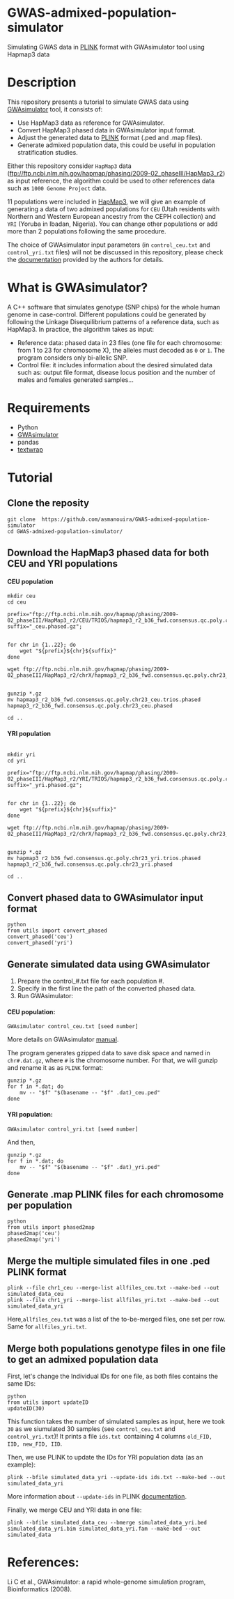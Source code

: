 # GWAS-admixed-population-simulator
Simulating GWAS data in [PLINK](https://www.cog-genomics.org/plink/) format with GWAsimulator tool using Hapmap3 data

# Description
This repository presents a tutorial to simulate GWAS data using [GWAsimulator](http://biostat.mc.vanderbilt.edu/GWAsimulator) tool, it consists of:
- Use HapMap3 data as reference for GWAsimulator.
- Convert HapMap3 phased data in GWAsimulator input format.
- Adjust the generated data to [PLINK](https://www.cog-genomics.org/plink/) format (.ped and .map files).
- Generate admixed population data, this could be useful in population stratification studies.

Either this repository consider ```HapMap3``` data (ftp://ftp.ncbi.nlm.nih.gov/hapmap/phasing/2009-02_phaseIII/HapMap3_r2) as input reference, the algorithm could be used to other references data such as ```1000 Genome Project``` data.
 
11 populations were included in [HapMap3](https://www.sanger.ac.uk/resources/downloads/human/hapmap3.html), we will give an example of generating a data of two admixed populations for ```CEU``` (Utah residents with Northern and Western European ancestry from the CEPH collection) and ```YRI``` (Yoruba in Ibadan, Nigeria). You can change other populations or add more than 2 populations following the same procedure.

The choice of GWAsimulator input parameters (in ```control_ceu.txt``` and ```control_yri.txt```  files) will not be discussed in this repository, please check the [documentation](http://biostat.mc.vanderbilt.edu/wiki/pub/Main/GWAsimulator/GWAsimulator_v2.0.pdf) provided by the authors for details.

# What is GWAsimulator?
A C++ software that simulates genotype (SNP chips) for the whole human genome in case-control. Different populations could be generated by following the Linkage Disequilibrium patterns of a reference data, such as HapMap3. 
In practice, the algorithm takes as input:
- Reference data: phased data in 23 files (one file for each chromosome: from 1 to 23 for chromosome X), the alleles must decoded as ```0``` or ```1```. The program considers only  bi-allelic SNP.
- Control file: it includes information about the desired simulated data such as: output file format, disease locus position and the number of males and females generated samples...

# Requirements
- Python
- [GWAsimulator](http://biostat.mc.vanderbilt.edu/GWAsimulator)
- pandas
- [textwrap](https://pypi.org/project/textwrap3/)

# Tutorial
## Clone the reposity
```
git clone  https://github.com/asmanouira/GWAS-admixed-population-simulator
cd GWAS-admixed-population-simulator/
```

## Download the HapMap3 phased data for both CEU and YRI populations

#### CEU population
```
mkdir ceu
cd ceu

prefix="ftp://ftp.ncbi.nlm.nih.gov/hapmap/phasing/2009-02_phaseIII/HapMap3_r2/CEU/TRIOS/hapmap3_r2_b36_fwd.consensus.qc.poly.chr";
suffix="_ceu.phased.gz";


for chr in {1..22}; do
	wget "${prefix}${chr}${suffix}"
done

wget ftp://ftp.ncbi.nlm.nih.gov/hapmap/phasing/2009-02_phaseIII/HapMap3_r2/chrX/hapmap3_r2_b36_fwd.consensus.qc.poly.chr23_ceu.trios.phased.gz


gunzip *.gz
mv hapmap3_r2_b36_fwd.consensus.qc.poly.chr23_ceu.trios.phased hapmap3_r2_b36_fwd.consensus.qc.poly.chr23_ceu.phased 

cd ..
```
#### YRI population
```

mkdir yri
cd yri

prefix="ftp://ftp.ncbi.nlm.nih.gov/hapmap/phasing/2009-02_phaseIII/HapMap3_r2/YRI/TRIOS/hapmap3_r2_b36_fwd.consensus.qc.poly.chr";
suffix="_yri.phased.gz";


for chr in {1..22}; do
	wget "${prefix}${chr}${suffix}"
done

wget ftp://ftp.ncbi.nlm.nih.gov/hapmap/phasing/2009-02_phaseIII/HapMap3_r2/chrX/hapmap3_r2_b36_fwd.consensus.qc.poly.chr23_yri.trios.phased.gz


gunzip *.gz
mv hapmap3_r2_b36_fwd.consensus.qc.poly.chr23_yri.trios.phased hapmap3_r2_b36_fwd.consensus.qc.poly.chr23_yri.phased 

cd ..
```
## Convert phased data to GWAsimulator input format 

```
python
from utils import convert_phased
convert_phased('ceu')
convert_phased('yri')
```
## Generate simulated data using GWAsimulator 
<ol>
<li> Prepare the control_#.txt file for each population #.</li> 
<li> Specify in the first line the path of the converted phased data. </li>
<li> Run GWAsimulator: </li>
</ol>

#### CEU population:
	
``` 
GWAsimulator control_ceu.txt [seed number]
```
More details on GWAsimulator [manual](http://biostat.mc.vanderbilt.edu/wiki/pub/Main/GWAsimulator/GWAsimulator_v2.0.pdf).

The program generates gzipped data to save disk space and named in ```chr#.dat.gz```, where ```#``` is the chromosome number. For that, we will gunzip and rename it as as ```PLINK``` format:

```
gunzip *.gz
for f in *.dat; do
    mv -- "$f" "$(basename -- "$f" .dat)_ceu.ped"
done
```
#### YRI population:
``` 
GWAsimulator control_yri.txt [seed number]
```
And then,

```
gunzip *.gz
for f in *.dat; do
    mv -- "$f" "$(basename -- "$f" .dat)_yri.ped"
done
```
## Generate .map PLINK files for each chromosome per population

```
python
from utils import phased2map
phased2map('ceu')
phased2map('yri')
```

## Merge the multiple simulated files in one .ped PLINK format
```
plink --file chr1_ceu --merge-list allfiles_ceu.txt --make-bed --out simulated_data_ceu
plink --file chr1_yri --merge-list allfiles_yri.txt --make-bed --out simulated_data_yri
```

Here,```allfiles_ceu.txt``` was a list of the to-be-merged files, one set per row. Same for ```allfiles_yri.txt```.

## Merge both populations genotype files in one file to get an admixed population data

First, let's change the Individual IDs for one file, as both files contains the same IDs:

```
python
from utils import updateID
updateID(30)
```
This function takes the number of simulated samples as input, here we took ```30``` as we siumulated 30 samples (see ```control_ceu.txt``` and ```control_yri.txt```)!
It prints a file ```ids.txt ```containing 4 columns ```old_FID, IID, new_FID, IID```.

Then, we use PLINK to update the IDs for YRI population data (as an example):

```
plink --bfile simulated_data_yri --update-ids ids.txt --make-bed --out simulated_data_yri
```
More information about ```--update-ids``` in PLINK [documentation](https://www.cog-genomics.org/plink/2.0/data).
 
Finally, we merge CEU and YRI data in one file:

```
plink --bfile simulated_data_ceu --bmerge simulated_data_yri.bed simulated_data_yri.bim simulated_data_yri.fam --make-bed --out simulated_data
```



# References:
Li C et al., GWAsimulator: a rapid whole-genome simulation program, Bioinformatics (2008).

